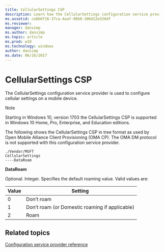 ```yaml
---
title: CellularSettings CSP
description: Learn how the CellularSettings configuration service provider is used to configure cellular settings on a mobile device.
ms.assetid: ce8b6f16-37ca-4aaf-98b0-306d12e326df
ms.reviewer: 
manager: dansimp
ms.author: dansimp
ms.topic: article
ms.prod: w10
ms.technology: windows
author: dansimp
ms.date: 06/26/2017
---
```


# CellularSettings CSP

The CellularSettings configuration service provider is used to configure cellular settings on a mobile device.

> [!Note]
> Starting in Windows 10, version 1703 the CellularSettings CSP is supported in Windows 10 Home, Pro, Enterprise, and Education editions.

The following shows the CellularSettings CSP in tree format as used by Open Mobile Alliance Client Provisioning (OMA CP). The OMA DM protocol is not supported with this configuration service provider.

```console
./Vendor/MSFT
CellularSettings
----DataRoam
```

<a href="" id="dataroam"></a>**DataRoam**  
<p> Optional. Integer. Specifies the default roaming value. Valid values are:</p>

|Value|Setting|
|--- |--- |
|0|Don’t roam|
|1|Don’t roam (or Domestic roaming if applicable)|
|2|Roam|

 ## Related topics

[Configuration service provider reference](configuration-service-provider-reference.md)
